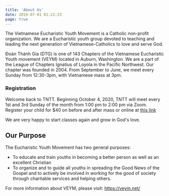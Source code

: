 ```yaml
---
title: 'About Us'
date: 2019-07-01 01:21:23
page: true
---
```


The Vietnamese Eucharistic Youth Movement is a Catholic non-profit organization. We are a
Eucharistic youth group devoted to teaching and leading the next generation of
Vietnamese-Catholics to love and serve God.

Đoàn Thánh Gia (DTG) is one of 143 Chapters of the Vietnamese Eucharistic Youth
movement (VEYM) located in Auburn, Washington. We are a part of the League of Chapters
Ignatius of Loyola in the Pacific Northwest. Our chapter was founded in 2004. From
September to June, we meet every Sunday from 12:30-3pm, with Vietnamese mass at 3pm.

### Registration
Welcome back to TNTT. Beginning October 4, 2020, TNTT will meet every 1st and 3rd Sunday of the month from 1:00 pm to 2:00 pm via Zoom. Register your child for $40 on before and after mass or online at [this link](https://forms.gle/o9UqWV3qdBjRaQgX8)

We are very happy to start classes again and grow in God's love.

## Our Purpose
The Eucharistic Youth Movement has two general purposes:

* To educate and train youths in becoming a better person as well as an excellent Christian
* To organize and to guide all youths in spreading the Good News of the Gospel and to
actively be involved in working for the good of society through charitable services and
helping others.

For more information about VEYM, please visit: https://veym.net/
